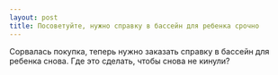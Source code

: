 ```yaml
---
layout: post 
title: Посоветуйте, нужно справку в бассейн для ребенка срочно 
--- 
```

Сорвалась покупка, теперь нужно заказать справку в бассейн для ребенка снова. Где это сделать, чтобы снова не кинули?